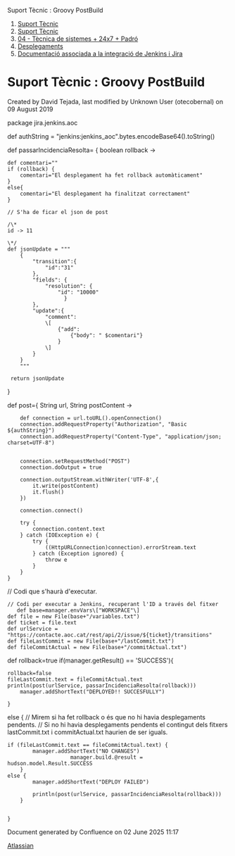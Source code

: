 Suport Tècnic : Groovy PostBuild  

1.  [Suport Tècnic](index.html)
2.  [Suport Tècnic](13893782.html)
3.  [04 - Tècnica de sistemes + 24x7 + Padró](26313202.html)
4.  [Desplegaments](Desplegaments_26313538.html)
5.  [Documentació associada a la integració de Jenkins i Jira](22937719.html)

Suport Tècnic : Groovy PostBuild
================================

Created by David Tejada, last modified by Unknown User (otecobernal) on 09 August 2019

package jira.jenkins.aoc

def authString = "jenkins:jenkins\_aoc".bytes.encodeBase64().toString()

def passarIncidenciaResolta= { boolean rollback ->
	
	
	def comentari=""
	if (rollback) {
		comentari="El desplegament ha fet rollback automàticament"
	}
	else{
		comentari="El desplegament ha finalitzat correctament"
	}
	
	// S'ha de ficar el json de post
	
	/\*
	id -> 11
	
	\*/
	def jsonUpdate = """
        {
            "transition":{
                "id":"31"
            },
            "fields": {
                "resolution": {
                    "id": "10000"
                      }        
            },
            "update":{
                "comment":
                \[
                    {"add":
                        {"body": " $comentari"}
                    }
                \]
            }
        }
        """
	
	 return jsonUpdate

}

def post={ String url, String postContent ->
	
		def connection = url.toURL().openConnection()
		connection.addRequestProperty("Authorization", "Basic ${authString}")
		connection.addRequestProperty("Content-Type", "application/json; charset=UTF-8")
	
	
		connection.setRequestMethod("POST")
		connection.doOutput = true
	
		connection.outputStream.withWriter('UTF-8',{
			it.write(postContent)
			it.flush()
		})
	
		connection.connect()
	
		try {
			connection.content.text
		} catch (IOException e) {
			try {
				((HttpURLConnection)connection).errorStream.text
			} catch (Exception ignored) {
				throw e
			}
		}
	}



// Codi que s'haurà d'executar.

	// Codi per executar a Jenkins, recuperant l'ID a través del fitxer
	   def base=manager.envVars\["WORKSPACE"\]
	def file = new File(base+"/variables.txt")
	def ticket = file.text
	def urlService = "https://contacte.aoc.cat/rest/api/2/issue/${ticket}/transitions"
	def fileLastCommit = new File(base+"/lastCommit.txt")
	def fileCommitActual = new File(base+"/commitActual.txt")

  def rollback=true
if(manager.getResult() == 'SUCCESS'){
	
	rollback=false	
	fileLastCommit.text = fileCommitActual.text
	println(post(urlService, passarIncidenciaResolta(rollback)))
        manager.addShortText("DEPLOYED!! SUCCESFULLY")
	
	}
else {
	// Mirem si ha fet rollback o és que no hi havia desplegaments pendents.
	// Si no hi havia desplegaments pendents el contingut dels fitxers lastCommit.txt i commitActual.txt haurien de ser iguals.	

	
	if (fileLastCommit.text == fileCommitActual.text) {
			manager.addShortText("NO CHANGES")
                        manager.build.@result = hudson.model.Result.SUCCESS
		}
	else {
			manager.addShortText("DEPLOY FAILED")
									
			println(post(urlService, passarIncidenciaResolta(rollback)))
		}
	
	
	}

  

  

Document generated by Confluence on 02 June 2025 11:17

[Atlassian](http://www.atlassian.com/)